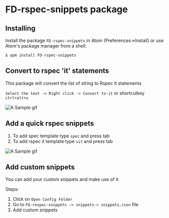 # FD-rspec-snippets package

## Installing
Install the package ```FD-rspec-snippets``` in Atom (Preferences->Install) or use Atom's package manager from a shell:  
```
$ apm install FD-rspec-snippets
```


## Convert to rspec 'it' statements

 This package will convert the list of string to Rspec it statements

  `Select the text -> Right click -> Convert to-it`
          or
  shortcutkey `ctrl+alt+o`

![A Sample gif](https://media.giphy.com/media/LOhbCpRocZhTM0R6fY/giphy.gif)


## Add a quick rspec snippets

 1. To add spec template type `spec` and press tab
 2. To add rspec it template type `sit` and press tab

![A Sample gif](https://media.giphy.com/media/ekAYJHMkNMmJQk3QNL/giphy.gif)


## Add custom snippets

 You can add your custom snippets and make use of it

 Steps:

   1. Click on `Open Config Folder`
   2. Go to `FD-respec-snippets -> snippets-> snippets.cson` file
   3. Add custom snippets
